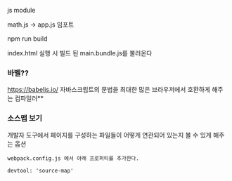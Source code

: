 js module 

math.js -> app.js 임포트

npm run build

index.html 실행 시 빌드 된 main.bundle.js를 불러온다


### 바벨??
https://babeljs.io/
자바스크립트의 문법을 최대한 많은 브라우저에서 호환하게 해주는 컴파일러**


### 소스맵 보기
개발자 도구에서 페이지를 구성하는 파일들이 어떻게 연관되어 있는지 볼 수 있게 해주는 옵션 

    webpack.config.js 에서 아래 프로퍼티를 추가한다.

    devtool: 'source-map'